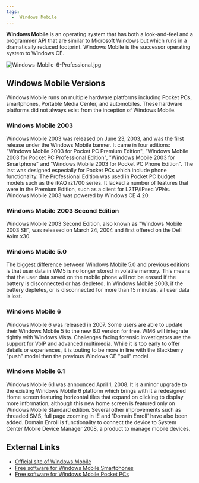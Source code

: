 ```yaml
---
tags:
  -  Windows Mobile
---
```

**Windows Mobile** is an operating system that has both a look-and-feel
and a programmer API that are similar to Microsoft Windows but which
runs in a dramatically reduced footprint. Windows Mobile is the
successor operating system to Windows CE.

![](Windows-Mobile-6-Professional.jpg‎ "Windows-Mobile-6-Professional.jpg‎")

## Windows Mobile Versions

Windows Mobile runs on multiple hardware platforms including Pocket PCs,
smartphones, Portable Media Center, and automobiles. These hardware
platforms did not always exist from the inception of Windows Mobile.

### Windows Mobile 2003

Windows Mobile 2003 was released on June 23, 2003, and was the first
release under the Windows Mobile banner. It came in four editions:
"Windows Mobile 2003 for Pocket PC Premium Edition", "Windows Mobile
2003 for Pocket PC Professional Edition", "Windows Mobile 2003 for
Smartphone" and "Windows Mobile 2003 for Pocket PC Phone Edition". The
last was designed especially for Pocket PCs which include phone
functionality. The Professional Edition was used in Pocket PC budget
models such as the iPAQ rz1700 series. It lacked a number of features
that were in the Premium Edition, such as a client for L2TP/IPsec VPNs.
Windows Mobile 2003 was powered by Windows CE 4.20.

### Windows Mobile 2003 Second Edition

Windows Mobile 2003 Second Edition, also known as "Windows Mobile 2003
SE", was released on March 24, 2004 and first offered on the Dell Axim
x30.

### Windows Mobile 5.0

The biggest difference between Windows Mobile 5.0 and previous editions
is that user data in WM5 is no longer stored in volatile memory. This
means that the user data saved on the mobile phone will not be erased if
the battery is disconnected or has depleted. In Windows Mobile 2003, if
the battery depletes, or is disconnected for more than 15 minutes, all
user data is lost.

### Windows Mobile 6

Windows Mobile 6 was released in 2007. Some users are able to update
their Windows Mobile 5 to the new 6.0 version for free. WM6 will
integrate tightly with Windows Vista. Challenges facing forensic
investigators are the support for VoIP and advanced multimedia. While it
is too early to offer details or experiences, it is touting to be more
in line with the Blackberry "push" model then the previous Windows CE
"pull" model.

### Windows Mobile 6.1

Windows Mobile 6.1 was announced April 1, 2008. It is a minor upgrade to
the existing Windows Mobile 6 platform which brings with it a redesigned
Home screen featuring horizontal tiles that expand on clicking to
display more information, although this new home screen is featured only
on Windows Mobile Standard edition. Several other improvements such as
threaded SMS, full page zooming in IE and 'Domain Enroll' have also been
added. Domain Enroll is functionality to connect the device to System
Center Mobile Device Manager 2008, a product to manage mobile devices.

## External Links

- [Official site of Windows
  Mobile](http://www.microsoft.com/windowsmobile/default.mspx)
- [Free software for Windows Mobile
  Smartphones](http://www.smartphone-freeware.org/)
- [Free software for Windows Mobile Pocket
  PCs](http://www.pocketpcfreeware.org/)

